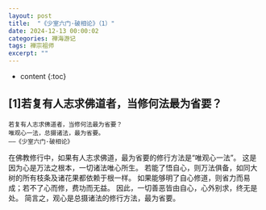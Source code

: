```yaml
---
layout: post
title:  "《少室六门·破相论》（1）"
date: 2024-12-13 00:00:02
categories: 禅海游记
tags: 禅宗祖师
excerpt: ""
---
```


* content
{:toc}


## [1]若复有人志求佛道者，当修何法最为省要？
```
若复有人志求佛道者，当修何法最为省要？
唯观心一法，总摄诸法，最为省要。
——《少室六门·破相论》
```

在佛教修行中，如果有人志求佛道，最为省要的修行方法是“唯观心一法”。
这是因为心是万法之根本，一切诸法唯心所生。
若能了悟自心，则万法俱备，如同大树的所有枝条及诸花果都依赖于根一样。
如果能够明了自心修道，则省力而易成；若不了心而修，费功而无益。
因此，一切善恶皆由自心，心外别求，终无是处。
简言之，观心是总摄诸法的修行方法，最为省要。

























